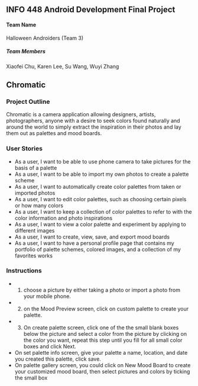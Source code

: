 ## INFO 448 Android Development Final Project
#### Team Name
Halloween Androiders (Team 3)
##### Team Members
Xiaofei Chu, Karen Lee, Su Wang, Wuyi Zhang
## Chromatic
### Project Outline
Chromatic is a camera application allowing designers, artists, photographers, anyone with a desire to seek colors found naturally and around the world to simply extract the inspiration in their photos and lay them out as palettes and mood boards.
### User Stories
* As a user, I want to be able to use phone camera to take pictures for the basis of a palette
* As a user, I want to be able to import my own photos to create a palette scheme
* As a user, I want to automatically create color palettes from taken or imported photos
* As a user, I want to edit color palettes, such as choosing certain pixels or how many colors
* As a user, I want to keep a collection of color palettes to refer to with the color information and photo inspirations
* As a user, I want to view a color palette and experiment by applying to different images
* As a user, I want to create, view, save, and export mood boards
* As a user, I want to have a personal profile page that contains my portfolio of palette schemes, colored images, and a collection of my favorites works
### Instructions
* 1. choose a picture by either taking a photo or import a photo from your mobile phone.
* 2. on the Mood Preview screen, click on custom palette to create your palette.
* 3. On create palette screen, click one of the the small blank boxes below the picture and select a color from the picture by clicking on the color you want, repeat this step until you fill for all small color boxes and click Next.
* On set palette info screen, give your palette a name, location, and date you created this palette, click save.
* On palette gallery screen, you could click on New Mood Board to create your customized mood board, then select pictures and colors by ticking the small box
